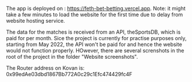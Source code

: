 The app is deployed on : https://feth-bet-betting.vercel.app.
Note: it might take a few minutes to load the website for the first time due to delay from website hosting service.

The data for the matches is received from an API, theSportsDB, which is paid for per month. Sice the project is currently for practise purposes only, starting from May 2022, the API won't be paid for and hence the website would not function properly. HOwever, there are several screnshots in the root of the project in the folder "Website screenshots". 

The Router address on Kovan is: 0x99edAe03dbd1867Bb772A0c29c1Efc474429fc4F